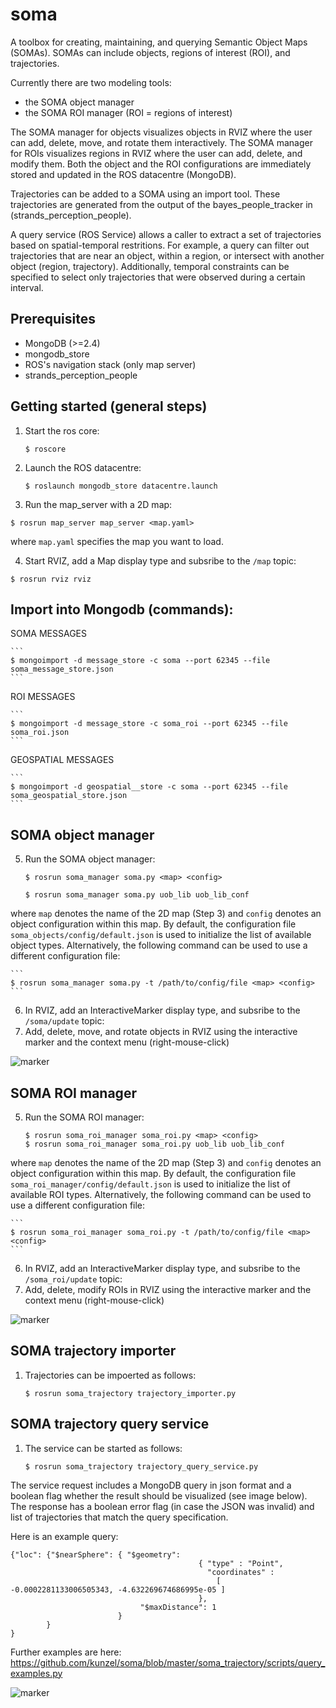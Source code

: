 soma
====

A toolbox for creating, maintaining, and querying Semantic Object Maps (SOMAs). SOMAs can include objects, regions of interest (ROI), and trajectories. 

Currently there are two modeling tools: 

- the SOMA object manager 
- the SOMA ROI manager (ROI = regions of interest)
 
The SOMA manager for objects visualizes objects in RVIZ where the user can add, delete, move, and rotate them interactively. The SOMA manager for ROIs visualizes regions in RVIZ where the user can add, delete, and modify them. Both the object and the ROI configurations are immediately stored and updated in the ROS datacentre (MongoDB).

Trajectories can be added to a SOMA using an import tool. These trajectories are generated from the output of the bayes_people_tracker in (strands_perception_people).  

A query service (ROS Service) allows a caller to extract a set of trajectories based on spatial-temporal restritions. For example, a query can filter out trajectories that are near an object, within a region, or intersect with another object (region, trajectory). Additionally, temporal constraints can be specified to select only trajectories that were observed during a certain interval.   


Prerequisites
-------------

- MongoDB (>=2.4)
- mongodb_store
- ROS's navigation stack (only map server)
- strands_perception_people


Getting started (general steps)
-------------------------------
1. Start the ros core:

    ```
   $ roscore
    ```
2. Launch the ROS datacentre:

    ```
    $ roslaunch mongodb_store datacentre.launch
    ```
3. Run the map_server with a 2D map:
  ```
  $ rosrun map_server map_server <map.yaml>
  ```
where `map.yaml` specifies the map you want to load.
    

4. Start RVIZ, add a Map display type and subsribe to the `/map` topic:

  ```
  $ rosrun rviz rviz
  ```

Import into Mongodb (commands):
-------------------------------


SOMA MESSAGES

    ```
    $ mongoimport -d message_store -c soma --port 62345 --file soma_message_store.json
    ```
ROI MESSAGES

    ```
    $ mongoimport -d message_store -c soma_roi --port 62345 --file soma_roi.json 
    ```
    
GEOSPATIAL MESSAGES

    ```
    $ mongoimport -d geospatial__store -c soma --port 62345 --file soma_geospatial_store.json 
    ```


SOMA object manager
-------------------

5. Run the SOMA object manager:

    ```
    $ rosrun soma_manager soma.py <map> <config>
    
    $ rosrun soma_manager soma.py uob_lib uob_lib_conf
    ```
where `map` denotes the name of the 2D map (Step 3) and `config` denotes an object configuration within this map. By default, the configuration file `soma_objects/config/default.json` is used to initialize the list of available object types. Alternatively, the following command can be used to use a different configuration file:

    ```
    $ rosrun soma_manager soma.py -t /path/to/config/file <map> <config>
    ```
6. In RVIZ, add an InteractiveMarker display type, and subsribe to the `/soma/update` topic:
7. Add, delete, move, and rotate objects in RVIZ using the interactive marker and the context menu (right-mouse-click)

![marker](https://raw.githubusercontent.com/kunzel/soma/master/doc/images/soma_manager.png)

SOMA ROI manager
----------------

5. Run the SOMA ROI manager:

    ```
    $ rosrun soma_roi_manager soma_roi.py <map> <config>
    $ rosrun soma_roi_manager soma_roi.py uob_lib uob_lib_conf
    ```
where `map` denotes the name of the 2D map (Step 3) and `config` denotes an object configuration within this map. By default, the configuration file `soma_roi_manager/config/default.json` is used to initialize the list of available ROI types. Alternatively, the following command can be used to use a different configuration file:

    ```
    $ rosrun soma_roi_manager soma_roi.py -t /path/to/config/file <map> <config>
    ```
6. In RVIZ, add an InteractiveMarker display type, and subsribe to the `/soma_roi/update` topic:
7. Add, delete, modify ROIs in RVIZ using the interactive marker and the context menu (right-mouse-click)


![marker](https://raw.githubusercontent.com/kunzel/soma/master/doc/images/soma_roi.png)

SOMA trajectory importer
------------------------

1. Trajectories can be impoerted as follows:

    ```
    $ rosrun soma_trajectory trajectory_importer.py
    ```


SOMA trajectory query service
-----------------------------

1. The service can be started as follows:

    ```
    $ rosrun soma_trajectory trajectory_query_service.py
    ```
The service request includes a MongoDB query in json format and a boolean flag whether the result should be visualized (see image below). The response has a boolean error flag (in case the JSON was invalid) and list of trajectories that match the query specification. 

Here is an example query:

    {"loc": {"$nearSphere": { "$geometry":  
                                              { "type" : "Point", 
                                                "coordinates" : 
                                                  [ -0.0002281133006505343, -4.632269674686995e-05 ] 
                                              }, 
                                 "$maxDistance": 1
                            }
            }
    }
   

 Further examples are here: https://github.com/kunzel/soma/blob/master/soma_trajectory/scripts/query_examples.py

![marker](https://raw.githubusercontent.com/kunzel/soma/master/doc/images/soma_query.png)


